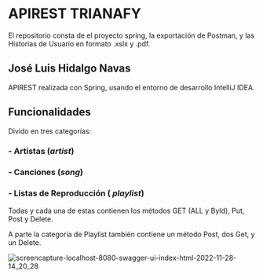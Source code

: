 # APIREST TRIANAFY

El repositorio consta de el proyecto spring, la exportación de Postman, y las Historias de Usuario en formato .xslx y .pdf.


## José Luis Hidalgo Navas


APIREST realizada con Spring, usando el entorno de desarrollo IntelliJ IDEA.


## Funcionalidades

Divido en tres categorías:

### - Artistas (*artist*)

### - Canciones (*song*)

### - Listas de Reproducción ( *playlist*)

Todas y cada una de estas contienen los métodos GET (ALL y ById), Put, Post y Delete.

A parte la categoria de Playlist también contiene un método Post, dos Get, y un Delete.


![screencapture-localhost-8080-swagger-ui-index-html-2022-11-28-14_20_28](https://user-images.githubusercontent.com/93126495/204288569-c6b3dcf3-d620-4ecb-ae96-f5339a81a278.png)
